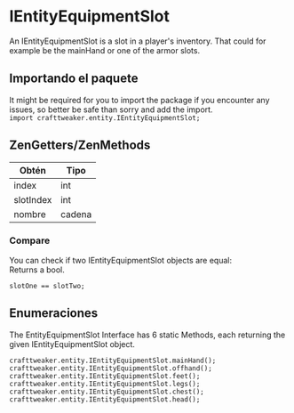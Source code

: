 # IEntityEquipmentSlot

An IEntityEquipmentSlot is a slot in a player's inventory. That could for example be the mainHand or one of the armor slots.

## Importando el paquete

It might be required for you to import the package if you encounter any issues, so better be safe than sorry and add the import.  
`import crafttweaker.entity.IEntityEquipmentSlot;`

## ZenGetters/ZenMethods

| Obtén     | Tipo   |
| --------- | ------ |
| index     | int    |
| slotIndex | int    |
| nombre    | cadena |

### Compare

You can check if two IEntityEquipmentSlot objects are equal:  
Returns a bool.

```zenscript
slotOne == slotTwo;
```

## Enumeraciones

The EntityEquipmentSlot Interface has 6 static Methods, each returning the given IEntityEquipmentSlot object.

```zenscript
crafttweaker.entity.IEntityEquipmentSlot.mainHand();
crafttweaker.entity.IEntityEquipmentSlot.offhand();
crafttweaker.entity.IEntityEquipmentSlot.feet();
crafttweaker.entity.IEntityEquipmentSlot.legs();
crafttweaker.entity.IEntityEquipmentSlot.chest();
crafttweaker.entity.IEntityEquipmentSlot.head();
```